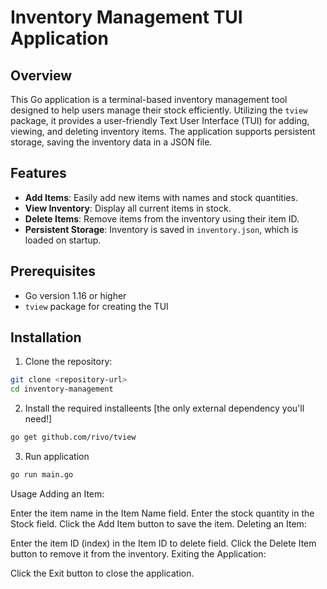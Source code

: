 # Inventory Management TUI Application

## Overview

This Go application is a terminal-based inventory management tool designed to help users manage their stock efficiently. Utilizing the `tview` package, it provides a user-friendly Text User Interface (TUI) for adding, viewing, and deleting inventory items. The application supports persistent storage, saving the inventory data in a JSON file.

## Features

- **Add Items**: Easily add new items with names and stock quantities.
- **View Inventory**: Display all current items in stock.
- **Delete Items**: Remove items from the inventory using their item ID.
- **Persistent Storage**: Inventory is saved in `inventory.json`, which is loaded on startup.

## Prerequisites

- Go version 1.16 or higher
- `tview` package for creating the TUI

## Installation

   1. Clone the repository:
   ```bash
   git clone <repository-url>
   cd inventory-management
   ```
   2. Install the required installeents [the only external dependency you'll need!]
   ```bash
   go get github.com/rivo/tview
   ```
   3. Run application
   ```bash
   go run main.go
   ```
Usage
Adding an Item:

Enter the item name in the Item Name field.
Enter the stock quantity in the Stock field.
Click the Add Item button to save the item.
Deleting an Item:

Enter the item ID (index) in the Item ID to delete field.
Click the Delete Item button to remove it from the inventory.
Exiting the Application:

Click the Exit button to close the application.
